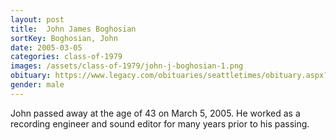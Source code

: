 ```yaml
---
layout: post
title:  John James Boghosian
sortKey: Boghosian, John
date: 2005-03-05
categories: class-of-1979
images: /assets/class-of-1979/john-j-boghosian-1.png
obituary: https://www.legacy.com/obituaries/seattletimes/obituary.aspx?n=John-Boghosian&pid=3312317
gender: male
---
```

John passed away at the age of 43 on March 5, 2005. He worked as a recording engineer and sound editor for many years prior to his passing.
